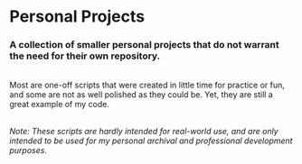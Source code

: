 # Personal Projects

### A collection of smaller personal projects that do not warrant the need for their own repository. 

\
Most are one-off scripts that were created in little time for practice or fun, and some are not as well polished as they could be. Yet, they are still a great example of my code.

\
*Note: These scripts are hardly intended for real-world use, and are only intended to be used for my personal archival and professional development purposes.*
